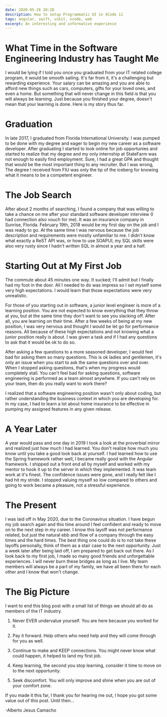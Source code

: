 ```yaml
---
date: 2020-05-26 20:28
description: How to setup Programmatic UI in XCode 11
tags: angular, swift, uikit, xcode, web
excerpt: An interesting and informative experience
---
```

# What Time in the Software Engineering Industry has Taught Me

I would be lying if I told you once you graduated from your IT related college program, it would be smooth sailing. It's far from it, it's a challenging but rewarding experience. Your salary can be amazing and you are able to afford new things such as cars, computers, gifts for your loved ones, and even a home. But something that will never change in this field is that you will always be learning. Just because you finished your degree, doesn't mean that your learning is done. Here is my story thus far.

# Graduation

In late 2017, I graduated from Florida International University. I was pumped to be done with my degree and eager to begin my new career as a software developer. After graduating I started to look online for job opportunies and started to realize that my degree and my only internship at StateFarm was not enough to easily find employment. Sure, I had a great GPA and thought that would be the most important thing to any recruiter. But I was wrong, The degree I received from FIU was only the tip of the iceberg for knowing what it means to be a competent engineer.

# The Job Search

After about 2 months of searching, I found a company that was willing to take a chance on me after your standard software developer interview (I had connection also vouch for me). It was an insurance company in Sunrise, Florida. February 19th, 2018 would be my first day on the job and I was ready to go. At the same time I was nervous because the job description and requirements were mostly unfamiliar to me. I didn't know what exactly a ReST API was, or how to use SOAPUI, my SQL skills were also very rusty since I hadn't written SQL in almost a year and a half.

# Starting Out at My First Job

The commute about 45 minutes one way. It sucked; I'll admit but I finally had my foot in the door. All I needed to do was impress so I set myself some very high expectations. I would learn that those expectations were very unrealistic. 

For those of you starting out in software, a junior level engineer is more of a learning position. You are not expected to know everything that they throw at you, but at the same time they don't want to see you slacking off. After all, you are learning on their time. After a few weeks of being at my new position, I was very nervous and thought I would be let go for performance reasons. All because of these high expectations and not knowing what a junior position really is about. I was given a task and if I had any questions to ask that it would be ok to do so. 

After asking a few questions to a more seasoned developer, I would feel bad for asking them so many questions. This is ok ladies and gentlemen, it's only an issue when you start to ask the same questions over and over. When I stopped asking questions, that's when my progress would completely stall. You can't feel bad for asking questions, software engineering is performed as a team almost anywhere. If you can't rely on your team, then do you really want to work there?

I realized that a software engineering position wasn't only about coding, but rather understanding the business context in which you are developing for. In my case, I had to learn a lot about home insurance to be effective in pumping my assigned features in any given release. 

# A Year Later

A year would pass and one day in 2019 I took a look at the proverbial mirror and realized just how much I had learned. You don't realize how much you know until you take a good look back at yourself. I had learned how to use the Spring framework rather well, I became really good with the Angular framework. I shipped out a front end all by myself and worked with my mentor to hook it up to the server in which they implemented. It was team work at it's finest. The confidence issues were gone, and I really felt like I had hit my stride. I stopped valuing myself so low compared to others and going to work became a pleasure, not a stressful experience.

# The Present

I was laid off in May 2020, due to the Coronavirus situation. I have begun my job search again and this time around I feel confident and ready to move on to the next step in my career. I know this layoff was not performance related, but just the natural ebb and flow of a company through the easy times and the hard times. The best thing one could do is to not take these layoffs personally, think of them as a stair case to the next opportunity. Just a week later after being laid off, I am prepared to get back out there. As I look back to my first job, I made so many good friends and unforgettable experiences. I will never burn these bridges as long as I live. My team members will always be a part of my family, we have all been there for each other and I know that won't change.

# The Big Picture

I want to end this blog post with a small list of things we should all do as members of the IT industry.

1. Never EVER undervalue yourself. You are here because you worked for it.

2. Pay it forward. Help others who need help and they will come through for you as well.

3. Continue to make and KEEP connections. You might never know what could happen, it helped to land my first job.

4. Keep learning, the second you stop learning, consider it time to move on to the next opportunity.

5. Seek discomfort. You will only improve and shine when you are out of your comfort zone.

If you made it this far, I thank you for hearing me out, I hope you got some value out of this post. Until then...

-Alberto Jesus Camacho
